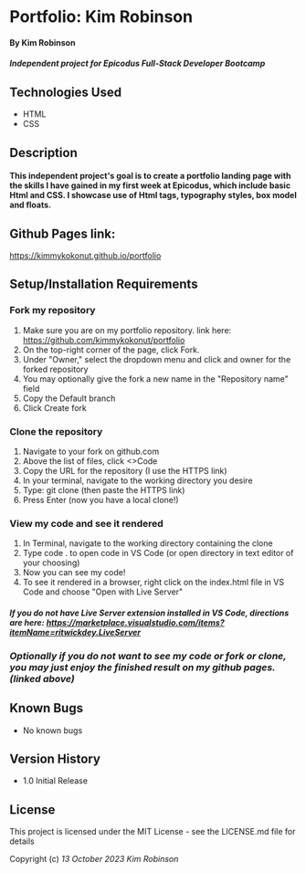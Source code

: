 # Portfolio: Kim Robinson

#### By Kim Robinson

#### _Independent project for Epicodus Full-Stack Developer Bootcamp_

## Technologies Used

* HTML
* CSS

## Description

#### This independent project's goal is to create a portfolio landing page with the skills I have gained in my first week at Epicodus, which include basic Html and CSS.  I showcase use of Html tags, typography styles, box model and floats.

## Github Pages link: 
https://kimmykokonut.github.io/portfolio

## Setup/Installation Requirements
### Fork my repository
1. Make sure you are on my portfolio repository. link here: https://github.com/kimmykokonut/portfolio
2. On the top-right corner of the page, click Fork.
3. Under "Owner," select the dropdown menu and click and owner for the forked repository
4. You may optionally give the fork a new name in the "Repository name" field
5. Copy the Default branch
6. Click Create fork
### Clone the repository
1. Navigate to your fork on github.com
2. Above the list of files, click <>Code
3. Copy the URL for the repository (I use the HTTPS link)
4. In your terminal, navigate to the working directory you desire
5. Type: git clone (then paste the HTTPS link)
6. Press Enter (now you have a local clone!)
### View my code and see it rendered
1. In Terminal, navigate to the working directory containing the clone
2. Type code . to open code in VS Code (or open directory in text editor of your choosing)
3. Now you can see my code!
4. To see it rendered in a browser, right click on the index.html file in VS Code and choose "Open with Live Server"
#### _If you do not have Live Server extension installed in VS Code, directions are here: https://marketplace.visualstudio.com/items?itemName=ritwickdey.LiveServer_

### _Optionally if you do not want to see my code or fork or clone, you may just enjoy the finished result on my github pages. (linked above)_

## Known Bugs

* No known bugs

## Version History
* 1.0 Initial Release

## License

This project is licensed under the MIT License - see the LICENSE.md file for details

Copyright (c) _13 October 2023_ _Kim Robinson_